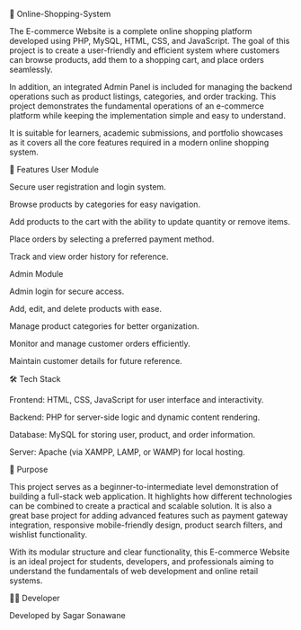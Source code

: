 🛒 Online-Shopping-System

The E-commerce Website is a complete online shopping platform developed using PHP, MySQL, HTML, CSS, and JavaScript. The goal of this project is to create a user-friendly and efficient system where customers can browse products, add them to a shopping cart, and place orders seamlessly.

In addition, an integrated Admin Panel is included for managing the backend operations such as product listings, categories, and order tracking. This project demonstrates the fundamental operations of an e-commerce platform while keeping the implementation simple and easy to understand.

It is suitable for learners, academic submissions, and portfolio showcases as it covers all the core features required in a modern online shopping system.

🚀 Features
User Module

Secure user registration and login system.

Browse products by categories for easy navigation.

Add products to the cart with the ability to update quantity or remove items.

Place orders by selecting a preferred payment method.

Track and view order history for reference.

Admin Module

Admin login for secure access.

Add, edit, and delete products with ease.

Manage product categories for better organization.

Monitor and manage customer orders efficiently.

Maintain customer details for future reference.

🛠️ Tech Stack

Frontend: HTML, CSS, JavaScript for user interface and interactivity.

Backend: PHP for server-side logic and dynamic content rendering.

Database: MySQL for storing user, product, and order information.

Server: Apache (via XAMPP, LAMP, or WAMP) for local hosting.

🎯 Purpose

This project serves as a beginner-to-intermediate level demonstration of building a full-stack web application. It highlights how different technologies can be combined to create a practical and scalable solution. It is also a great base project for adding advanced features such as payment gateway integration, responsive mobile-friendly design, product search filters, and wishlist functionality.

With its modular structure and clear functionality, this E-commerce Website is an ideal project for students, developers, and professionals aiming to understand the fundamentals of web development and online retail systems.

👨‍💻 Developer

Developed by Sagar Sonawane
